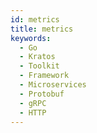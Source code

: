 ```yaml
---
id: metrics
title: metrics
keywords:
  - Go
  - Kratos
  - Toolkit
  - Framework
  - Microservices
  - Protobuf
  - gRPC
  - HTTP
---
```

